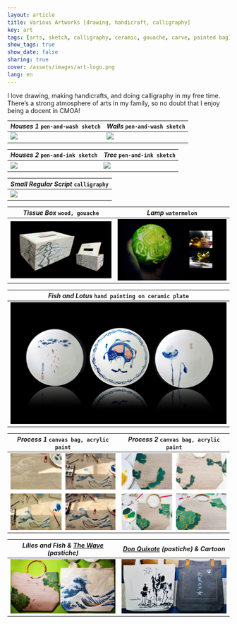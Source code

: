 ```yaml
---
layout: article
title: Various Artworks [drawing, handicraft, calligraphy]
key: art 
tags: [arts, sketch, calligraphy, ceramic, gouache, carve, painted bag]
show_tags: true
show_date: false
sharing: true
cover: /assets/images/art-logo.png
lang: en
---
```


I love drawing, making handicrafts, and doing calligraphy in my free time. There’s a strong atmosphere of arts in my family, so no doubt that I enjoy being a docent in CMOA!

<!--more-->

| *Houses 1* `pen-and-wash sketch` | *Walls* `pen-and-wash sketch` |
| -- | -- | 
|![](/assets/images/art-houses1.png)|![](/assets/images/art-walls.png)|

| *Houses 2* `pen-and-ink sketch` | *Tree* `pen-and-ink sketch` |
| -- | -- | 
|![](/assets/images/art-houses2.png)|![](/assets/images/art-tree.png)|

| *Small Regular Script* `calligraphy` | 
| -- |
|![](/assets/images/art-calligraphy1.png)|

| *Tissue Box* `wood, gouache` | *Lamp* `watermelon` |
| -- | -- | 
|![](/assets/images/art-box.png)|![](/assets/images/art-carve.png)|

| *Fish and Lotus* `hand painting on ceramic plate` |
| -- |
|![](/assets/images/art-ceramic.png)|

| *Process 1* `canvas bag, acrylic paint` | *Process 2* `canvas bag, acrylic paint` |
| -- | -- | 
|![](/assets/images/art-bag0.png)|![](/assets/images/art-bag1.png)|

| *Lilies and Fish & [The Wave] (pastiche)* | *[Don Quixote] (pastiche) & Cartoon* |
| -- | -- | 
|![](/assets/images/art-bag2.png)|![](/assets/images/art-bag3.png)|

[The Wave]: https://en.wikipedia.org/wiki/The_Great_Wave_off_Kanagawa
[Don Quixote]: https://en.wikipedia.org/wiki/Don_Quixote_(Picasso)